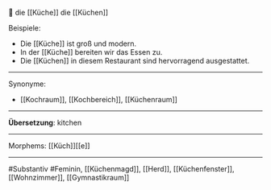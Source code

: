 🔴 die [[Küche]]
die [[Küchen]]

Beispiele:

- Die [[Küche]] ist groß und modern.
- In der [[Küche]] bereiten wir das Essen zu.
- Die [[Küchen]] in diesem Restaurant sind hervorragend ausgestattet.

---
Synonyme:
- [[Kochraum]], [[Kochbereich]], [[Küchenraum]]

---
**Übersetzung**: kitchen

---
Morphems:
[[Küch]][[e]]

---
#Substantiv #Feminin, [[Küchenmagd]], [[Herd]], [[Küchenfenster]], [[Wohnzimmer]], [[Gymnastikraum]]